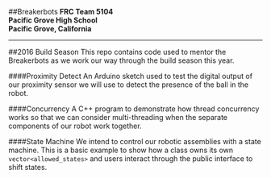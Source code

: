 ##Breakerbots
**FRC Team 5104**  
**Pacific Grove High School**  
**Pacific Grove, California**  

-----------------

##2016 Build Season
This repo contains code used to mentor the Breakerbots as we work our way through the build season this year.

####Proximity Detect
An Arduino sketch used to test the digital output of our proximity sensor we will use to detect the presence of the ball in the robot.

####Concurrency
A C++ program to demonstrate how thread concurrency works so that we can consider multi-threading when the separate components of our robot work together.

####State Machine
We intend to control our robotic assemblies with a state machine.  This is a basic example to show how a class owns its own `vector<allowed_states>` and users interact through the public interface to shift states.
